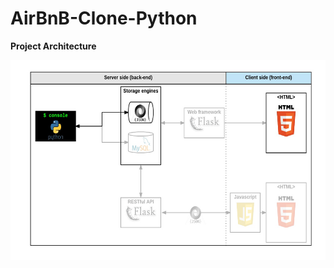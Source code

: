 # AirBnB-Clone-Python
**Project Architecture**
<p>
<img src="https://github.com/craigouma/AirBnB-Clone-Python/blob/main/images/architecture.png" width="600" height = "320" />
</p>
